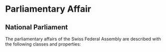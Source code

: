# Parliamentary Affair

## National Parliament

The parliamentary affairs of the Swiss Federal Assembly are described with the following classes and properties:

<div id="parliamentary-affair-classes"></div>
<div id="parliamentary-affair-datatype-properties"></div>
